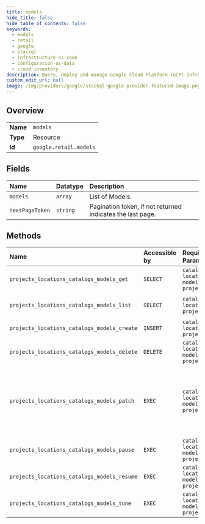 ```yaml
---
title: models
hide_title: false
hide_table_of_contents: false
keywords:
  - models
  - retail
  - google    
  - stackql
  - infrastructure-as-code
  - configuration-as-data
  - cloud inventory
description: Query, deploy and manage Google Cloud Platform (GCP) infrastructure and resources using SQL
custom_edit_url: null
image: /img/providers/google/stackql-google-provider-featured-image.png
---
```

  
    

## Overview
<table><tbody>
<tr><td><b>Name</b></td><td><code>models</code></td></tr>
<tr><td><b>Type</b></td><td>Resource</td></tr>
<tr><td><b>Id</b></td><td><code>google.retail.models</code></td></tr>
</tbody></table>

## Fields
| Name | Datatype | Description |
|:-----|:---------|:------------|
| `models` | `array` | List of Models. |
| `nextPageToken` | `string` | Pagination token, if not returned indicates the last page. |
## Methods
| Name | Accessible by | Required Params | Description |
|:-----|:--------------|:----------------|:------------|
| `projects_locations_catalogs_models_get` | `SELECT` | `catalogsId, locationsId, modelsId, projectsId` | Gets a model. |
| `projects_locations_catalogs_models_list` | `SELECT` | `catalogsId, locationsId, projectsId` | Lists all the models linked to this event store. |
| `projects_locations_catalogs_models_create` | `INSERT` | `catalogsId, locationsId, projectsId` | Creates a new model. |
| `projects_locations_catalogs_models_delete` | `DELETE` | `catalogsId, locationsId, modelsId, projectsId` | Deletes an existing model. |
| `projects_locations_catalogs_models_patch` | `EXEC` | `catalogsId, locationsId, modelsId, projectsId` | Update of model metadata. Only fields that currently can be updated are: `filtering_option` and `periodic_tuning_state`. If other values are provided, this API method ignores them. |
| `projects_locations_catalogs_models_pause` | `EXEC` | `catalogsId, locationsId, modelsId, projectsId` | Pauses the training of an existing model. |
| `projects_locations_catalogs_models_resume` | `EXEC` | `catalogsId, locationsId, modelsId, projectsId` | Resumes the training of an existing model. |
| `projects_locations_catalogs_models_tune` | `EXEC` | `catalogsId, locationsId, modelsId, projectsId` | Tunes an existing model. |
